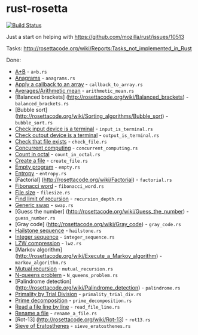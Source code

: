 rust-rosetta
============
[![Build Status](https://travis-ci.org/Hoverbear/rust-rosetta.png)](https://travis-ci.org/Hoverbear/rust-rosetta)

Just a start on helping with https://github.com/mozilla/rust/issues/10513

Tasks: http://rosettacode.org/wiki/Reports:Tasks_not_implemented_in_Rust

Done:
* [A+B](http://rosettacode.org/wiki/A%2BB) - `a+b.rs`
* [Anagrams](http://rosettacode.org/wiki/Anagrams) - `anagrams.rs`
* [Apply a callback to an array](http://rosettacode.org/wiki/Apply_a_callback_to_an_array) - `callback_to_array.rs`
* [Averages/Arithmetic mean](http://rosettacode.org/wiki/Averages/Arithmetic_mean) - `arithmetic_mean.rs`
* [Balanced brackets] (http://rosettacode.org/wiki/Balanced_brackets) - `balanced_brackets.rs`
* [Bubble sort] (http://rosettacode.org/wiki/Sorting_algorithms/Bubble_sort) - `bubble_sort.rs`
* [Check input device is a terminal](http://rosettacode.org/wiki/Check_input_device_is_a_terminal) - `input_is_terminal.rs`
* [Check output device is a terminal](http://rosettacode.org/wiki/Check_output_device_is_a_terminal) - `output_is_terminal.rs`
* [Check that file exists](http://rosettacode.org/wiki/Check_that_file_exists) - `check_file.rs`
* [Concurrent computing](http://rosettacode.org/wiki/Concurrent_computing) - `concurrent_computing.rs`
* [Count in octal](http://rosettacode.org/wiki/Count_in_octal) - `count_in_octal.rs`
* [Create a file](http://rosettacode.org/wiki/Create_a_file) - `create_file.rs`
* [Empty program](http://rosettacode.org/wiki/Empty_program) - `empty.rs`
* [Entropy](http://rosettacode.org/wiki/Entropy) - `entropy.rs`
* [Factorial] (http://rosettacode.org/wiki/Factorial) - `factorial.rs`
* [Fibonacci word](http://rosettacode.org/wiki/Fibonacci_word) - `fibonacci_word.rs`
* [File size](http://rosettacode.org/wiki/File_size) - `filesize.rs`
* [Find limit of recursion](http://rosettacode.org/wiki/Find_limit_of_recursion) - `recursion_depth.rs`
* [Generic swap](http://rosettacode.org/wiki/Generic_swap) - `swap.rs`
* [Guess the number] (http://rosettacode.org/wiki/Guess_the_number) - `guess_number.rs`
* [Gray code] (http://rosettacode.org/wiki/Gray_code) - `gray_code.rs`
* [Hailstone sequence](http://rosettacode.org/wiki/Hailstone_sequence) - `hailstone.rs`
* [Integer sequence](http://rosettacode.org/wiki/Integer_sequence) - `integer_sequence.rs`
* [LZW compression](http://rosettacode.org/wiki/LZW_compression) - `lwz.rs`
* [Markov algorithm] (http://rosettacode.org/wiki/Execute_a_Markov_algorithm) - `markov_algorithm.rs`
* [Mutual recursion](http://rosettacode.org/wiki/Mutual_recursion) - `mutual_recursion.rs`
* [N-queens problem](http://rosettacode.org/wiki/N-queens_problem) - `N_queens_problem.rs`
* [Palindrome detection] (http://rosettacode.org/wiki/Palindrome_detection) - `palindrome.rs`
* [Primality by Trial Division](http://rosettacode.org/wiki/Primality_by_Trial_Division) - `primality_trial_div.rs`
* [Prime decomposition](http://rosettacode.org/wiki/Prime_decomposition) - `prime_decomposition.rs`
* [Read a file line by line](http://rosettacode.org/wiki/Read_a_file_line_by_line) - `read_file_line.rs`
* [Rename a file](http://rosettacode.org/wiki/Rename_a_file) - `rename_a_file.rs`
* [Rot-13] (http://rosettacode.org/wiki/Rot-13) - `rot13.rs`
* [Sieve of Eratosthenes](http://rosettacode.org/wiki/Sieve_of_Eratosthenes) - `sieve_eratosthenes.rs`
